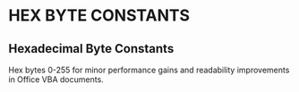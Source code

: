 # HEX BYTE CONSTANTS
## Hexadecimal Byte Constants  
Hex bytes 0-255 for minor performance gains and readability improvements in Office VBA documents. 
